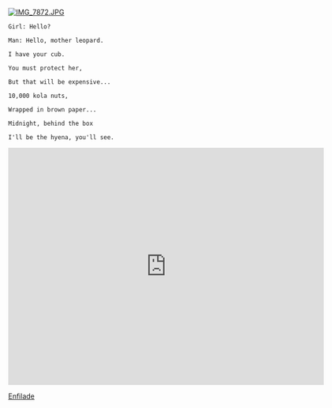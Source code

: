 
[![IMG_7872.JPG](http://img.svbtle.com/fifrpixgp6okmw.jpg)](http://rafszul.svbtle.com/mother-leopard)

`Girl: Hello?`

`Man: Hello, mother leopard.`

`I have your cub.`

`You must protect her,`

`But that will be expensive...`

`10,000 kola nuts,`

`Wrapped in brown paper...`

`Midnight, behind the box`

`I'll be the hyena, you'll see.`

<iframe width="640" height="480" src="https://www.youtube.com/embed/U-_Hri6RIQs?rel=0&amp;controls=0&amp;showinfo=0&amp;autoplay=1" frameborder="0" allowfullscreen></iframe>


[Enfilade](https://youtu.be/U-_Hri6RIQs)